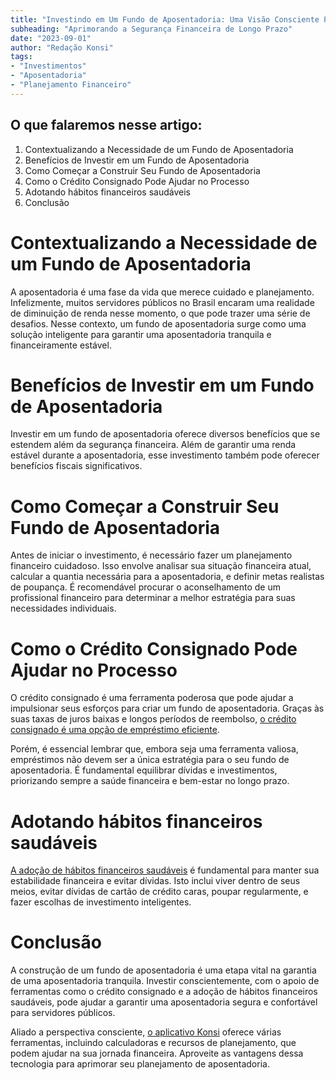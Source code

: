 ```yaml
---
title: "Investindo em Um Fundo de Aposentadoria: Uma Visão Consciente Para Servidores Públicos"
subheading: "Aprimorando a Segurança Financeira de Longo Prazo"
date: "2023-09-01"
author: "Redação Konsi"
tags:
- "Investimentos"
- "Aposentadoria"
- "Planejamento Financeiro"
---
```


## O que falaremos nesse artigo:

1. Contextualizando a Necessidade de um Fundo de Aposentadoria
2. Benefícios de Investir em um Fundo de Aposentadoria
3. Como Começar a Construir Seu Fundo de Aposentadoria
4. Como o Crédito Consignado Pode Ajudar no Processo
5. Adotando hábitos financeiros saudáveis
6. Conclusão

# Contextualizando a Necessidade de um Fundo de Aposentadoria

A aposentadoria é uma fase da vida que merece cuidado e planejamento. Infelizmente, muitos servidores públicos no Brasil encaram uma realidade de diminuição de renda nesse momento, o que pode trazer uma série de desafios. Nesse contexto, um fundo de aposentadoria surge como uma solução inteligente para garantir uma aposentadoria tranquila e financeiramente estável.

# Benefícios de Investir em um Fundo de Aposentadoria

Investir em um fundo de aposentadoria oferece diversos benefícios que se estendem além da segurança financeira. Além de garantir uma renda estável durante a aposentadoria, esse investimento também pode oferecer benefícios fiscais significativos.

# Como Começar a Construir Seu Fundo de Aposentadoria

Antes de iniciar o investimento, é necessário fazer um planejamento financeiro cuidadoso. Isso envolve analisar sua situação financeira atual, calcular a quantia necessária para a aposentadoria, e definir metas realistas de poupança. É recomendável procurar o aconselhamento de um profissional financeiro para determinar a melhor estratégia para suas necessidades individuais.

# Como o Crédito Consignado Pode Ajudar no Processo

O crédito consignado é uma ferramenta poderosa que pode ajudar a impulsionar seus esforços para criar um fundo de aposentadoria. Graças às suas taxas de juros baixas e longos períodos de reembolso, [o crédito consignado é uma opção de empréstimo eficiente](https://konsi.com.br/postagens/emprstimo-consignado-vs-emprstimo-pessoal-qual-escolher-como-servidor-pblico). 

Porém, é essencial lembrar que, embora seja uma ferramenta valiosa, empréstimos não devem ser a única estratégia para o seu fundo de aposentadoria. É fundamental equilibrar dívidas e investimentos, priorizando sempre a saúde financeira e bem-estar no longo prazo.

# Adotando hábitos financeiros saudáveis

[A adoção de hábitos financeiros saudáveis](https://konsi.com.br/postagens/4-habitos-financeiros-saudaveis-servidor-publico) é fundamental para manter sua estabilidade financeira e evitar dívidas. Isto inclui viver dentro de seus meios, evitar dívidas de cartão de crédito caras, poupar regularmente, e fazer escolhas de investimento inteligentes.

# Conclusão

A construção de um fundo de aposentadoria é uma etapa vital na garantia de uma aposentadoria tranquila. Investir conscientemente, com o apoio de ferramentas como o crédito consignado e a adoção de hábitos financeiros saudáveis, pode ajudar a garantir uma aposentadoria segura e confortável para servidores públicos.

Aliado a perspectiva consciente, [o aplicativo Konsi](http://konsi.com.br/download-app) oferece várias ferramentas, incluindo calculadoras e recursos de planejamento, que podem ajudar na sua jornada financeira. Aproveite as vantagens dessa tecnologia para aprimorar seu planejamento de aposentadoria. 